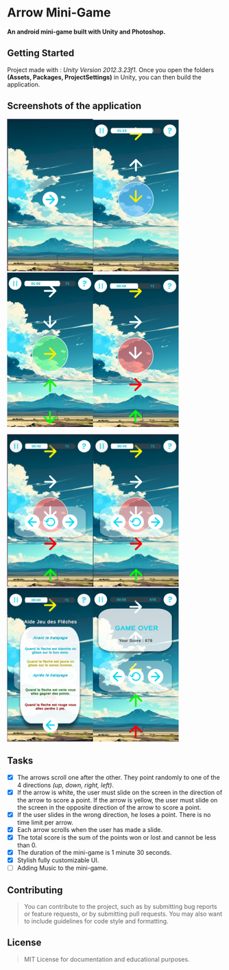 # Arrow Mini-Game
**An android mini-game built with Unity and Photoshop.**

## Getting Started
Project made with : *Unity Version 2012.3.23f1.*
Once you open the folders **(Assets, Packages, ProjectSettings)** in Unity, you can then build the application.

## Screenshots of the application
<img src="Arrows/imgs/Screenshot 2023-05-04 141031.png" alt="My Image" width="200" padding="10px"/><img src="Arrows/imgs/Screenshot 2023-05-04 141103.png" alt="My Image" width="200" padding="10px"/><img src="Arrows/imgs/Screenshot 2023-05-04 141118.png" alt="My Image" width="200" padding="10px"/><img src="Arrows/imgs/Screenshot 2023-05-04 141130.png" alt="My Image" width="200" padding="10px"/>

<img src="Arrows/imgs/Screenshot 2023-05-04 141142.png" alt="My Image" width="200" padding="10px"/><img src="Arrows/imgs/Screenshot 2023-05-04 141142.png" alt="My Image" width="200" padding="10px"/><img src="Arrows/imgs/Screenshot 2023-05-04 141155.png" alt="My Image" width="200" padding="10px"/><img src="Arrows/imgs/Screenshot 2023-05-04 141250.png" alt="My Image" width="200" padding="10px"/>

## Tasks
- [x] The arrows scroll one after the other. They point randomly to one of the 4 directions *(up, down, right, left)*. 
- [x] If the arrow is white, the user must slide on the screen in the direction of the arrow to score a point. If the arrow is yellow, the user must slide on the screen in the opposite direction of the arrow to score a point. 
- [x] If the user slides in the wrong direction, he loses a point. 
There is no time limit per arrow. 
- [x] Each arrow scrolls when the user has made a slide. 
- [x] The total score is the sum of the points won or lost and cannot be less than 0. 
- [x] The duration of the mini-game is 1 minute 30 seconds.
- [x] Stylish fully customizable UI.
- [ ] Adding Music to the mini-game.

## Contributing
> You can contribute to the project, such as by submitting bug reports or feature requests, or by submitting pull requests. 
> You may also want to include guidelines for code style and formatting.

## License
> MIT License for documentation and educational purposes.